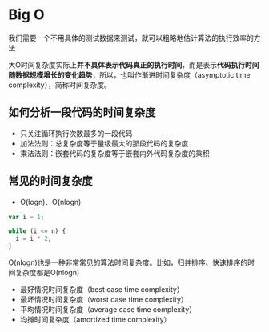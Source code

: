 # Big O  
我们需要一个不用具体的测试数据来测试，就可以粗略地估计算法的执行效率的方法  

大O时间复杂度实际上**并不具体表示代码真正的执行时间**，而是表示**代码执行时间随数据规模增长的变化趋势**，所以，也叫作渐进时间复杂度（asymptotic time complexity），简称时间复杂度。

## 如何分析一段代码的时间复杂度  
- 只关注循环执行次数最多的一段代码  
- 加法法则：总复杂度等于量级最大的那段代码的复杂度  
- 乘法法则：嵌套代码的复杂度等于嵌套内外代码复杂度的乘积  

## 常见的时间复杂度  
- O(logn)、O(nlogn)  
``` javascript  
var i = 1;

while (i <= n) {
  i = i * 2;
}
```  
O(nlogn)也是一种非常常见的算法时间复杂度。比如，归并排序、快速排序的时间复杂度都是O(nlogn)  

- 最好情况时间复杂度（best case time complexity）  
- 最坏情况时间复杂度（worst case time complexity）  
- 平均情况时间复杂度（average case time complexity）  
- 均摊时间复杂度（amortized time complexity）  